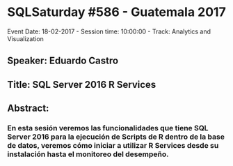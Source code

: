 # SQLSaturday #586 - Guatemala 2017
Event Date: 18-02-2017 - Session time: 10:00:00 - Track: Analytics and Visualization
## Speaker: Eduardo Castro
## Title: SQL Server 2016 R Services
## Abstract:
### En esta sesión veremos las funcionalidades que tiene SQL Server 2016 para la ejecución de Scripts de R dentro de la base de datos, veremos cómo iniciar a utilizar R Services desde su instalación hasta el monitoreo del desempeño.
